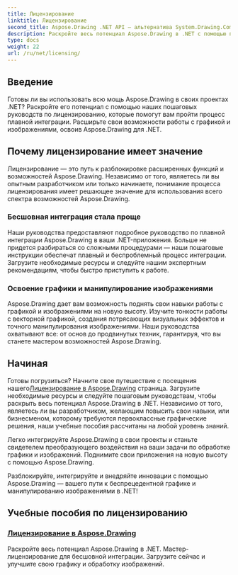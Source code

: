```yaml
---
title: Лицензирование
linktitle: Лицензирование
second_title: Aspose.Drawing .NET API — альтернатива System.Drawing.Common
description: Раскройте весь потенциал Aspose.Drawing в .NET с помощью простых руководств по лицензированию. Легко интегрируйте, улучшайте графику и легко манипулируйте изображениями.
type: docs
weight: 22
url: /ru/net/licensing/
---
```


## Введение

Готовы ли вы использовать всю мощь Aspose.Drawing в своих проектах .NET? Раскройте его потенциал с помощью наших пошаговых руководств по лицензированию, которые помогут вам пройти процесс плавной интеграции. Расширьте свои возможности работы с графикой и изображениями, освоив Aspose.Drawing для .NET.

## Почему лицензирование имеет значение

Лицензирование — это путь к разблокировке расширенных функций и возможностей Aspose.Drawing. Независимо от того, являетесь ли вы опытным разработчиком или только начинаете, понимание процесса лицензирования имеет решающее значение для использования всего спектра возможностей Aspose.Drawing.

### Бесшовная интеграция стала проще

Наши руководства предоставляют подробное руководство по плавной интеграции Aspose.Drawing в ваши .NET-приложения. Больше не придется разбираться со сложными процедурами — наши пошаговые инструкции обеспечат плавный и беспроблемный процесс интеграции. Загрузите необходимые ресурсы и следуйте нашим экспертным рекомендациям, чтобы быстро приступить к работе.

### Освоение графики и манипулирование изображениями

Aspose.Drawing дает вам возможность поднять свои навыки работы с графикой и изображениями на новую высоту. Изучите тонкости работы с векторной графикой, создания потрясающих визуальных эффектов и точного манипулирования изображениями. Наши руководства охватывают все: от основ до продвинутых техник, гарантируя, что вы станете мастером возможностей Aspose.Drawing.

## Начиная

 Готовы погрузиться? Начните свое путешествие с посещения нашего[Лицензирование в Aspose.Drawing](./licensing/) страница. Загрузите необходимые ресурсы и следуйте пошаговым руководствам, чтобы раскрыть весь потенциал Aspose.Drawing в .NET. Независимо от того, являетесь ли вы разработчиком, желающим повысить свои навыки, или бизнесменом, которому требуются первоклассные графические решения, наши учебные пособия рассчитаны на любой уровень знаний.

Легко интегрируйте Aspose.Drawing в свои проекты и станьте свидетелем преобразующего воздействия на ваши задачи по обработке графики и изображений. Поднимите свои приложения на новую высоту с помощью Aspose.Drawing.

Разблокируйте, интегрируйте и внедряйте инновации с помощью Aspose.Drawing — вашего пути к беспрецедентной графике и манипулированию изображениями в .NET!
## Учебные пособия по лицензированию
### [Лицензирование в Aspose.Drawing](./licensing/)
Раскройте весь потенциал Aspose.Drawing в .NET. Мастер-лицензирование для бесшовной интеграции. Загрузите сейчас и улучшите свою графику и обработку изображений.
